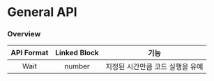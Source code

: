 # General API

### Overview

| API Format | Linked Block | 기능                 |
| :--------: | :----------: | ------------------ |
|    Wait    |    number    | 지정된 시간만큼 코드 실행을 유예 |

